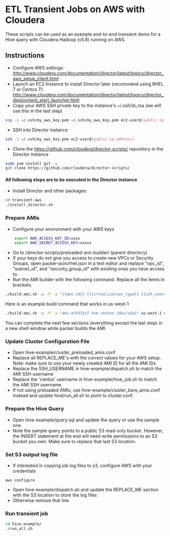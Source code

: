 # ETL Transient Jobs on AWS with Cloudera

These scripts can be used as an example end-to-end transient demo for a Hive query with Cloudera Hadoop (v5.8) running on AWS.  

## Instructions

- Configure AWS settings: http://www.cloudera.com/documentation/director/latest/topics/director_aws_setup_client.html
- Launch an EC2 Instance to install Director later (recommend using RHEL 7 or Centos 7): http://www.cloudera.com/documentation/director/latest/topics/director_deployment_start_launcher.html
- Copy your AWS SSH private key to the instance's  ~/.ssh/id_rsa (we will use this in the last step)
```sh
scp -i ~/.ssh/my_aws_key.pem ~/.ssh/my_aws_key.pem ec2-user@[public-ip-address]:/home/ec2-user/.ssh/id_rsa
```
- SSH into Director instance 
```sh
ssh -i ~/.ssh/my_aws_key.pem ec2-user@[public-ip-address]
```
- Clone the https://github.com/cloudera/director-scripts/ repository in the Director instance
```sh
sudo yum install git -y
git clone https://github.com/cloudera/director-scripts/
```

#### All following steps are to be executed in the Director instance
- Install Director and other packages: 
```sh
cd transient-aws
./install_director.sh
```

### Prepare AMIs
- Configure your environment with your AWS keys
```sh
	export AWS_ACCESS_KEY_ID=xxxx
	export AWS_SECRET_ACCESS_KEY=xxxxx
```
- Go to /director-scripts/preloaded-ami-builder/ (parent directory) 
- If your keys do not give you access to create new VPCs or Security Groups, open packer-json/rhel.json in a text editor and replace "vpc_id", "subnet_id", and "security_group_id" with existing ones you have access to.
- Run the AMI builder with the following command.  Replace all the items in brackets.
```sh
./build-ami.sh -p -P -a "{{ami-id}} {{virtualization_type}} {{ssh_username}} {{root_device_name}}" {{region}} {{base_OS}} {{CDH_PARCEL_REPO}} {{CLOUDERA_MANAGER_REPOSITORY}}
```
Here is an example build command that works in us-west-1
```sh
./build-ami.sh -p -P -a "ami-af4333cf hvm centos /dev/sda1" us-west-1 centos72 cdh58-ami http://archive.cloudera.com/cdh5/parcels/5.8/ http://archive.cloudera.com/cm5/redhat/7/x86_64/cm/5.8/
```
You can complete the next few sections (everything except the last step) in a new shell window while packer builds the AMI. 

### Update Cluster Configuration File
- Open hive-example/cluster_preloaded_amis.conf 
- Replace all REPLACE_ME's with the correct values for your AWS setup.
  Note:  make sure to use your newly created AMI ID for all the AMI IDs
- Replace the SSH_USERNAME in hive-example/dispatch.sh to match the AMI SSH username
- Replace the 'centos' username in hive-example/hive_job.sh to match the AMI SSH username
- If not using preloaded AMIs, use hive-example/cluster_bare_amis.conf instead and update hive/run_all.sh to point to cluster.conf.

### Prepare the Hive Query
- Open hive-example/query.sql and update the query or use the sample one.
- Note the sample query points to a public S3 read-only bucket.  However, the INSERT statement at the end will need write permissions to an S3 bucket you own.  Make sure to replace that last S3 location.

### Set S3 output log file
- If interested in copying job log files to s3, configure AWS with your credentials
```
aws configure
```
- Open hive-example/dispatch.sh and update the REPLACE_ME section with the S3 location to store the log files
- Otherwise remove that line

### Run transient job
```sh
cd hive-example/
./run_all.sh
```
